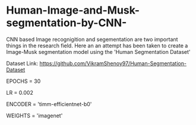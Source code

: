 # Human-Image-and-Musk-segmentation-by-CNN-

CNN based Image recognigition and segementation are two important things in the research field. Here an an attempt has been taken to create a Image-Musk segmentation model using the 'Human Segmentation Dataset'

Dataset Link: https://github.com/VikramShenoy97/Human-Segmentation-Dataset

EPOCHS = 30

LR = 0.002

ENCODER = 'timm-efficientnet-b0' 

WEIGHTS = 'imagenet'
